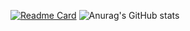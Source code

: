 [![Readme Card](https://github-readme-stats.vercel.app/api/pin/?username=Colen&repo=github-readme-stats)](https://github.com/Colen/github-readme-stats)
![Anurag's GitHub stats](https://github-readme-stats.vercel.app/api?username=Colen&show_icons=true&theme=radical)

